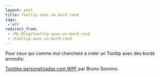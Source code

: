 ```yaml
---
layout: post
title: Tooltip avec un bord rond
tags:
 - WPF
redirect_from:
 - /My-Blog/tooltip-avec-un-bord-rond
 - /tooltip-avec-un-bord-rond
---
```


Pour ceux qui comme moi cherchent à créer un Tooltip avec des bords arrondis:

[Tooltips personalizadas com WPF](http://www.linhadecodigo.com.br/Artigo.aspx?id=1200) par Bruno Sonnino.
